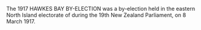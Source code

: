 The 1917 HAWKES BAY BY-ELECTION was a by-election held in the eastern North Island electorate of during the 19th New Zealand Parliament, on 8 March 1917.
